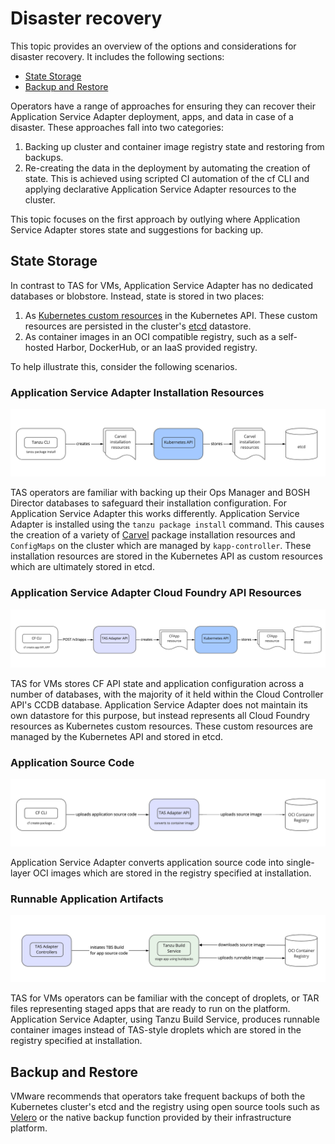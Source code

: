 # Disaster recovery

This topic provides an overview of the options and considerations for disaster recovery. It includes the following sections:

* [State Storage](#state-storage)
* [Backup and Restore](#backing-up-cluster-state)

Operators have a range of approaches for ensuring they can recover their Application Service Adapter deployment, apps, and data in case of a disaster. These approaches fall into two categories:

1. Backing up cluster and container image registry state and restoring from backups.
2. Re-creating the data in the deployment by automating the creation of state. This is achieved using scripted CI automation of the cf CLI and applying declarative Application Service Adapter resources to the cluster.

This topic focuses on the first approach by outlying where Application Service Adapter stores state and suggestions for backing up.

## <a id="state-storage"></a>State Storage

In contrast to TAS for VMs, Application Service Adapter has no dedicated databases or blobstore. Instead, state is stored in two places:

1. As [Kubernetes custom resources](https://kubernetes.io/docs/concepts/extend-kubernetes/api-extension/custom-resources/) in the Kubernetes API. These custom resources are persisted in the cluster's [etcd](https://etcd.io/) datastore.
2. As container images in an OCI compatible registry, such as a self-hosted Harbor, DockerHub, or an IaaS provided registry.

To help illustrate this, consider the following scenarios.

### Application Service Adapter Installation Resources

![State storage of Application Service Adapter installation resources.](images/tas-adapter-install-state-storage.png)

TAS operators are familiar with backing up their Ops Manager and BOSH Director databases to safeguard their installation configuration. For Application Service Adapter this works differently. Application Service Adapter is installed using the `tanzu package install` command. This causes the creation of a variety of [Carvel](https://carvel.dev/) package installation resources and `ConfigMaps` on the cluster which are managed by `kapp-controller`. These installation resources are stored in the Kubernetes API as custom resources which are ultimately stored in etcd.

### Application Service Adapter Cloud Foundry API Resources

![State storage of Application Service Adapter CF resources.](images/tas-adapter-cf-resource-state-storage.png)

TAS for VMs stores CF API state and application configuration across a number of databases, with the majority of it held within the Cloud Controller API's CCDB database. Application Service Adapter does not maintain its own datastore for this purpose, but instead represents all Cloud Foundry resources as Kubernetes custom resources. These custom resources are managed by the Kubernetes API and stored in etcd.

### Application Source Code

![State storage of application source code.](images/tas-adapter-app-source-state-storage.png)

Application Service Adapter converts application source code into single-layer OCI images which are stored in the registry specified at installation.

### Runnable Application Artifacts

![State storage of runnable application images.](images/tas-adapter-staged-app-state-storage.png)

TAS for VMs operators can be familiar with the concept of droplets, or TAR files representing staged apps that are ready to run on the platform. Application Service Adapter, using Tanzu Build Service, produces runnable container images instead of TAS-style droplets which are stored in the registry specified at installation.

## <a id="backing-up-cluster-state"></a>Backup and Restore

VMware recommends that operators take frequent backups of both the Kubernetes cluster's etcd and the registry using open source tools such as [Velero](https://velero.io/) or the native backup function provided by their infrastructure platform.
